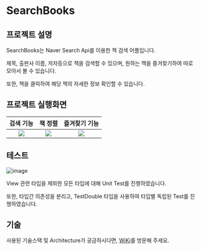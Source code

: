 # SearchBooks

## 프로젝트 설명

SearchBooks는 Naver Search Api를 이용한 책 검색 어플입니다.

제목, 출판사 이름, 저자등으로 책을 검색할 수 있으며, 원하는 책을 즐겨찾기하여 따로 모아서 볼 수 있습니다. 

또한, 책을 클릭하여 해당 책의 자세한 정보 확인할 수 있습니다.

## 프로젝트 실행화면

| 검색 기능 | 책 정렬 | 즐겨찾기 기능 |
|:-:|:-:|:-:|
|![](https://i.imgur.com/X6k7urP.gif)|![](https://i.imgur.com/bvnbZOQ.gif)|![](https://i.imgur.com/vfGd0qp.gif)|

## 테스트

![image](https://user-images.githubusercontent.com/91936941/214833209-c5d5dadf-c097-4120-ad2a-eb6d6811315d.png)

View 관련 타입을 제외한 모든 타입에 대해 Unit Test를 진행하였습니다.

또한, 타입간 의존성을 분리고, TestDouble 타입을 사용하여 타입별 독립된 Test를 진행하였습니다.

## 기술

사용된 기술스택 및 Architecture가 궁금하시다면, [WiKi](https://github.com/Siwon-L/SearchBooks/wiki)를 방문해 주세요.
